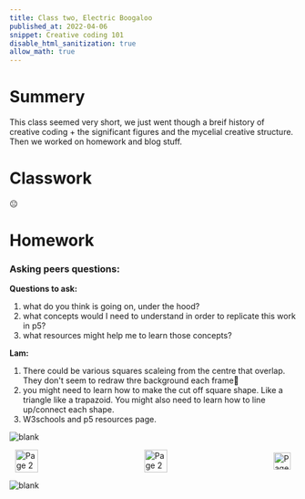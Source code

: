 ```yaml
---
title: Class two, Electric Boogaloo
published_at: 2022-04-06
snippet: Creative coding 101
disable_html_sanitization: true
allow_math: true
---
```


# Summery
This class seemed very short, we just went though a breif history of creative coding + the significant figures and the mycelial creative structure. Then we worked on homework and blog stuff.

# Classwork
😐

# Homework
### Asking peers questions:
**Questions to ask:**
1. what do you think is going on, under the hood?
2. what concepts would I need to understand in order to replicate this work in p5?
3. what resources might help me to learn those concepts?

**Lam:**
1. There could be various squares scaleing from the centre that overlap. They don't seem to redraw thre background each frame🤔
2. you might need to learn how to make the cut off square shape. Like a triangle like a trapazoid. You might also need to learn how to line up/connect each shape.
3. W3schools and p5 resources page.


![blank](/Images/w1/blankpng.png)

<style>
.container {
    display: flex;
    justify-content: space-between;
    align-items: center;
    padding: 0 10px; /* Optional: Add some padding if needed */
}

.button {
    display: flex;
    align-items: center;
    /* Add additional styling for buttons if needed */
}

.button img {
    display: block;
}
</style>


<body>
    <div class="container">
        <a href="/01-first-blog-post" class="button middle">
            <img id= "home_id" src="/Images/Buttons/Back.png" width="40" height="40" alt="Page 2">
        <a href="/" class="button middle">
            <img id= "home_id" src="/Images/Buttons/Home.png" width="40" height="40" alt="Page 2">
        </a>
        <a href="/" class="button right">
            <img id= "next_id" src="/Images/Buttons/Forward.png" width="30" height="30" alt="Page 3">
        </a>
    </div>
</body>

![blank](/Images/w1/blankpng.png)
